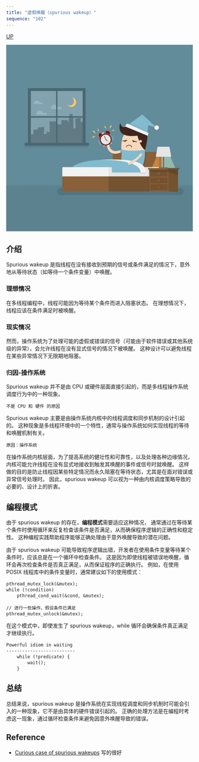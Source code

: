 ```yaml
---
title: "虚假唤醒（spurious wakeup）"
sequence: "102"
---
```


[UP](/java-concurrency.html)

![](/assets/images/java/concurrency/spurious-wakeup-midnight.jpg)


## 介绍

Spurious wakeup 是指线程在没有接收到预期的信号或条件满足的情况下，意外地从等待状态（如等待一个条件变量）中唤醒。

### 理想情况

在多线程编程中，线程可能因为等待某个条件而进入阻塞状态。
在理想情况下，线程应该在条件满足时被唤醒。

### 现实情况

然而，操作系统为了处理可能的虚假或错误的信号（可能由于软件错误或其他系统级的异常），会允许线程在没有显式信号的情况下被唤醒。
这种设计可以避免线程在某些异常情况下无限期地阻塞。

### 归因-操作系统

Spurious wakeup 并不是由 CPU 或硬件层面直接引起的，而是多线程操作系统调度行为中的一种现象。

```text
不是 CPU 和 硬件 的原因
```

Spurious wakeup 主要是由操作系统内核中的线程调度和同步机制的设计引起的。
这种现象是多线程环境中的一个特性，通常与操作系统如何实现线程的等待和唤醒机制有关。

```text
原因：操作系统
```

在操作系统内核层面，为了提高系统的健壮性和可靠性，以及处理各种边缘情况，内核可能允许线程在没有显式地接收到触发其唤醒的事件或信号时就唤醒。
这样做的目的是防止线程因某些特定情况而永久阻塞在等待状态，尤其是在面对错误或异常信号处理时。
因此，spurious wakeup 可以视为一种由内核调度策略导致的必要的、设计上的折衷。

## 编程模式

由于 spurious wakeup 的存在，**编程模式**需要适应这种情况，
通常通过在等待某个条件时使用循环来反复检查该条件是否满足，从而确保程序逻辑的正确性和稳定性。
这种编程实践帮助程序能够正确处理由于意外唤醒导致的潜在问题。


由于 spurious wakeup 可能导致程序逻辑出错，开发者在使用条件变量等待某个条件时，应该总是在一个循环中检查条件。
这是因为即使线程被错误地唤醒，循环会再次检查条件是否真正满足，从而保证程序的正确执行。
例如，在使用 POSIX 线程库中的条件变量时，通常建议如下的使用模式：

```text
pthread_mutex_lock(&mutex);
while (!condition)
    pthread_cond_wait(&cond, &mutex);

// 进行一些操作，假设条件已满足
pthread_mutex_unlock(&mutex);
```

在这个模式中，即使发生了 spurious wakeup，while 循环会确保条件真正满足才继续执行。

```text
Powerful idiom in waiting
--------------------------   
    while (!predicate) {
        wait();
    }
```

## 总结

总结来说，spurious wakeup 是操作系统在实现线程调度和同步机制时可能会引入的一种现象，它不是由具体的硬件错误引起的。
正确的处理方法是在编程时考虑这一现象，通过循环检查条件来避免因意外唤醒导致的错误。

## Reference

- [Curious case of spurious wakeups](https://www.linkedin.com/pulse/curious-case-spurious-wakeups-ramkumar-sunderbabu-fwqzc/) 写的很好
